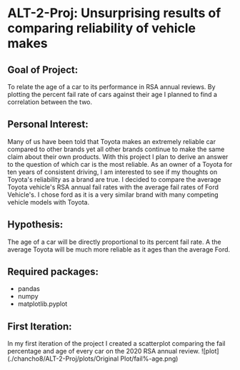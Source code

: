 # ALT-2-Proj: Unsurprising results of comparing reliability of vehicle makes
## Goal of Project:
  To relate the age of a car to its performance in RSA annual reviews. By plotting 
  the percent fail rate of cars against their age I planned to find a correlation
  between the two.
## Personal Interest:
  Many of us have been told that Toyota makes an extremely reliable car compared to other brands yet all other brands continue to make the same claim about their own products. With this project I plan to derive an answer to the question of which car is the most reliable. As an owner of a Toyota for ten years of consistent driving, I am interested to see if my thoughts on Toyota's reliability as a brand are true. I decided to compare the average Toyota vehicle's RSA annual fail rates with the average fail rates of Ford Vehicle's. I chose ford as it is a very similar brand with many competing vehicle models with Toyota.
## Hypothesis:
  The age of a car will be directly proportional to its percent fail rate. A the average Toyota will be much more reliable as it ages than the average Ford.
## Required packages:
- pandas
- numpy
- matplotlib.pyplot
## First Iteration:
  In my first iteration of the project I created a scatterplot comparing the fail percentage and age of every car on the 2020 RSA annual review.
  ![plot](./chancho8/ALT-2-Proj/plots/Original Plot/fail%-age.png)
